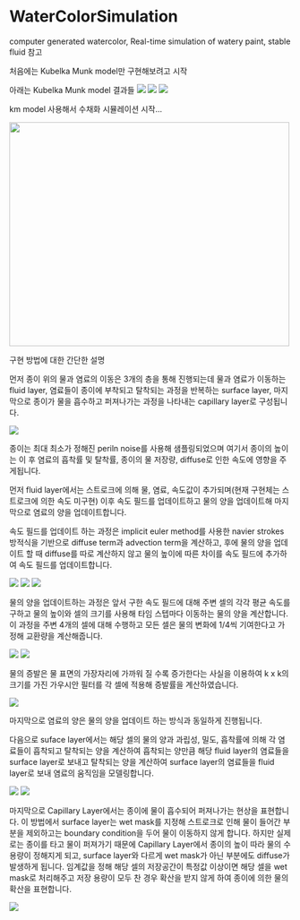 # WaterColorSimulation

computer generated watercolor, Real-time simulation of watery paint, stable fluid 참고

처음에는 Kubelka Munk model만 구현해보려고 시작

아래는 Kubelka Munk model 결과들
<img src="https://github.com/jong1-choi/WaterColorSimulation/blob/main/Images/km1.png">
<img src="https://github.com/jong1-choi/WaterColorSimulation/blob/main/Images/km2.png">
<img src="https://github.com/jong1-choi/WaterColorSimulation/blob/main/Images/km3.png">

km model 사용해서 수채화 시뮬레이션 시작...

<img src="https://github.com/jong1-choi/WaterColorSimulation/blob/main/Images/demo.gif" width="500" height="400">

구현 방법에 대한 간단한 설명

먼저 종이 위의 물과 염료의 이동은 3개의 층을 통해 진행되는데 물과 염료가 이동하는 fluid layer, 염료들이 종이에 부착되고 탈착되는 과정을 반복하는 surface layer, 마지막으로 종이가 물을 흡수하고 퍼져나가는 과정을 나타내는 capillary layer로 구성됩니다.

<img src="https://github.com/jong1-choi/WaterColorSimulation/blob/main/Images/image1.png">

종이는 최대 최소가 정해진 periln noise를 사용해 샘플링되었으며 여기서 종이의 높이는 이 후 염료의 흡착률 및 탈착률, 종이의 물 저장량, diffuse로 인한 속도에 영향을 주게됩니다.

먼저 fluid layer에서는 스트로크에 의해 물, 염료, 속도값이 추가되며(현재 구현체는 스트로크에 의한 속도 미구현) 이후 속도 필드를 업데이트하고 물의 양을 업데이트해 마지막으로 염료의 양을 업데이트합니다.

속도 필드를 업데이트 하는 과정은 implicit euler method를 사용한 navier strokes 방적식을 기반으로 diffuse term과 advection term을 계산하고, 후에 물의 양을 업데이트 할 때 diffuse를 따로 계산하지 않고 물의 높이에 따른 차이를 속도 필드에 추가하여 속도 필드를 업데이트합니다.

<img src="https://github.com/jong1-choi/WaterColorSimulation/blob/main/Images/image2.png">

<img src="https://github.com/jong1-choi/WaterColorSimulation/blob/main/Images/image3.png">

<img src="https://github.com/jong1-choi/WaterColorSimulation/blob/main/Images/image4.png">

물의 양을 업데이트하는 과정은 앞서 구한 속도 필드에 대해 주변 셀의 각각 평균 속도를 구하고 물의 높이와 셀의 크기를 사용해 타임 스텝마다 이동하는 물의 양을 계산합니다. 이 과정을 주변 4개의 셀에 대해 수행하고 모든 셀은 물의 변화에 1/4씩 기여한다고 가정해 교환량을 계산해줍니다.

<img src="https://github.com/jong1-choi/WaterColorSimulation/blob/main/Images/image5.png">

<img src="https://github.com/jong1-choi/WaterColorSimulation/blob/main/Images/image6.png">

물의 증발은 물 표면의 가장자리에 가까워 질 수록 증가한다는 사실을 이용하여 k x k의 크기를 가진 가우시안 필터를 각 셀에 적용해 증발률을 계산하였습니다.

<img src="https://github.com/jong1-choi/WaterColorSimulation/blob/main/Images/image7.png">

마지막으로 염료의 양은 물의 양을 업데이트 하는 방식과 동일하게 진행됩니다.

다음으로 suface layer에서는 해당 셀의 물의 양과 과립성, 밀도, 흡착률에 의해 각 염료들이 흡착되고 탈착되는 양을 계산하여 흡착되는 양만큼 해당 fluid layer의 염료들을 surface layer로 보내고 탈착되는 양을 계산하여 surface layer의 염료들을 fluid layer로 보내 염료의 움직임을 모델링합니다.

<img src="https://github.com/jong1-choi/WaterColorSimulation/blob/main/Images/image8.png">

<img src="https://github.com/jong1-choi/WaterColorSimulation/blob/main/Images/image9.png">

마지막으로 Capillary Layer에서는 종이에 물이 흡수되어 퍼져나가는 현상을 표현합니다.
이 방법에서 surface layer는 wet mask를 지정해 스트로크로 인해 물이 들어간 부분을 제외하고는 boundary condition을 두어 물이 이동하지 않게 합니다. 하지만 실제로는 종이를 타고 물이 퍼져가기 때문에 Capillary Layer에서 종이의 높이 따라 물의 수용량이 정해지게 되고, surface layer와 다르게 wet mask가 아닌 부분에도 diffuse가 발생하게 됩니다. 임계값을 정해 해당 셀의 저장공간이 특정값 이상이면 해당 셀을 wet mask로 처리해주고 저장 용량이 모두 찬 경우 확산을 받지 않게 하여 종이에 의한 물의 확산을 표현합니다.

<img src="https://github.com/jong1-choi/WaterColorSimulation/blob/main/Images/image10.png">

